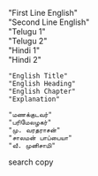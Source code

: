 "First Line English"	
	"Second Line English"	 
	"Telugu 1"	
	"Telugu 2"	
	"Hindi 1"	
	"Hindi 2"	
 
	"English Title"	
	"English Heading"	
	"English Chapter"	 
	"Explanation"	

	"மணக்குடவர்"	
	"பரிமேலழகர்"	
	"மு. வரதராசன்"	 
	"சாலமன் பாப்பையா"	
	"வீ. முனிசாமி"	

search
copy
